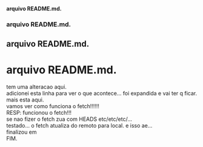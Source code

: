 <html>
<head>
<title>TITULO: README.md</title>
</head> 

<body>
<h4>arquivo README.md.</h4>
<h3>arquivo README.md.</h3>
<h2>arquivo README.md.</h2>
<h1>arquivo README.md.</h1>
tem uma alteracao aqui. <br />
adicionei esta linha para ver o que acontece... foi expandida e vai ter q ficar. <br />
mais esta aqui. <br />  
vamos ver como funciona o fetch!!!!!!   <br />
RESP: funcionou o fetch!!! <br />
se nao fizer o fetch zua com HEADS etc/etc/etc/... <br />
testado... o fetch atualiza do remoto para local. e isso ae... <br />
finalizou em  <br />
FIM. <br />
</body>

</html>
